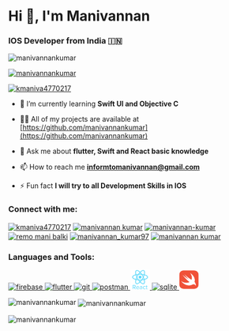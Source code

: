 <h1 align="left">Hi 👋, I'm Manivannan</h1> 
<h3 align="left">IOS Developer from India 🇮🇳</h3>

<p align="left"> <img src="https://komarev.com/ghpvc/?username=manivannankumar&label=Profile%20views&color=0e75b6&style=flat" alt="manivannankumar" /> </p>

<p align="left"> <a href="https://github.com/ryo-ma/github-profile-trophy"><img src="https://github-profile-trophy.vercel.app/?username=manivannankumar" alt="manivannankumar" /></a> </p>



<p align="left"> <a href="https://twitter.com/kmaniva4770217" target="blank"><img src="https://img.shields.io/twitter/follow/kmaniva4770217?logo=twitter&style=for-the-badge" alt="kmaniva4770217" /></a> </p>

- 🌱 I’m currently learning **Swift UI and Objective C**

- 👨‍💻 All of my projects are available at [https://github.com/manivannankumar](https://github.com/manivannankumar)

- 💬 Ask me about **flutter, Swift and React basic knowledge**

- 📫 How to reach me **informtomanivannan@gmail.com**

- ⚡ Fun fact **I will try to all Development Skills in IOS**

<h3 align="left">Connect with me:</h3>
<p align="left">
<a href="https://twitter.com/kmaniva4770217" target="blank"><img align="center" src="https://raw.githubusercontent.com/rahuldkjain/github-profile-readme-generator/master/src/images/icons/Social/twitter.svg" alt="kmaniva4770217" height="30" width="40" /></a>
<a href="https://linkedin.com/in/manivannan kumar" target="blank"><img align="center" src="https://raw.githubusercontent.com/rahuldkjain/github-profile-readme-generator/master/src/images/icons/Social/linked-in-alt.svg" alt="manivannan kumar" height="30" width="40" /></a>
<a href="https://stackoverflow.com/users/manivannan-kumar" target="blank"><img align="center" src="https://raw.githubusercontent.com/rahuldkjain/github-profile-readme-generator/master/src/images/icons/Social/stack-overflow.svg" alt="manivannan-kumar" height="30" width="40" /></a>
<a href="https://fb.com/remo mani balki" target="blank"><img align="center" src="https://raw.githubusercontent.com/rahuldkjain/github-profile-readme-generator/master/src/images/icons/Social/facebook.svg" alt="remo mani balki" height="30" width="40" /></a>
<a href="https://instagram.com/manivannan_kumar97" target="blank"><img align="center" src="https://raw.githubusercontent.com/rahuldkjain/github-profile-readme-generator/master/src/images/icons/Social/instagram.svg" alt="manivannan_kumar97" height="30" width="40" /></a>
<a href="https://medium.com/manivannan kumar" target="blank"><img align="center" src="https://raw.githubusercontent.com/rahuldkjain/github-profile-readme-generator/master/src/images/icons/Social/medium.svg" alt="manivannan kumar" height="30" width="40" /></a>
</p>

<h3 align="left">Languages and Tools:</h3>
<p align="left"> <a href="https://firebase.google.com/" target="_blank" rel="noreferrer"> <img src="https://www.vectorlogo.zone/logos/firebase/firebase-icon.svg" alt="firebase" width="40" height="40"/> </a> <a href="https://flutter.dev" target="_blank" rel="noreferrer"> <img src="https://www.vectorlogo.zone/logos/flutterio/flutterio-icon.svg" alt="flutter" width="40" height="40"/> </a> <a href="https://git-scm.com/" target="_blank" rel="noreferrer"> <img src="https://www.vectorlogo.zone/logos/git-scm/git-scm-icon.svg" alt="git" width="40" height="40"/> </a> <a href="https://postman.com" target="_blank" rel="noreferrer"> <img src="https://www.vectorlogo.zone/logos/getpostman/getpostman-icon.svg" alt="postman" width="40" height="40"/> </a> <a href="https://reactjs.org/" target="_blank" rel="noreferrer"> <img src="https://raw.githubusercontent.com/devicons/devicon/master/icons/react/react-original-wordmark.svg" alt="react" width="40" height="40"/> </a> <a href="https://www.sqlite.org/" target="_blank" rel="noreferrer"> <img src="https://www.vectorlogo.zone/logos/sqlite/sqlite-icon.svg" alt="sqlite" width="40" height="40"/> </a> <a href="https://developer.apple.com/swift/" target="_blank" rel="noreferrer"> <img src="https://raw.githubusercontent.com/devicons/devicon/master/icons/swift/swift-original.svg" alt="swift" width="40" height="40"/> </a> </p>

<p><img align="left" src="https://github-readme-stats.vercel.app/api/top-langs?username=manivannankumar&show_icons=true&locale=en&layout=compact" alt="manivannankumar" /></p>

<p>&nbsp;<img align="center" src="https://github-readme-stats.vercel.app/api?username=manivannankumar&show_icons=true&locale=en" alt="manivannankumar" /></p>

<p><img align="center" src="https://github-readme-streak-stats.herokuapp.com/?user=manivannankumar&" alt="manivannankumar" /></p>
